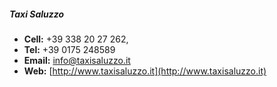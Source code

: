 ##### Taxi Saluzzo
  * **Cell:** +39 338 20 27 262, 
  * **Tel:** +39 0175 248589
  * **Email:** [info@taxisaluzzo.it](mailto:info@taxisaluzzo.it)
  * **Web:** [http://www.taxisaluzzo.it](http://www.taxisaluzzo.it)
